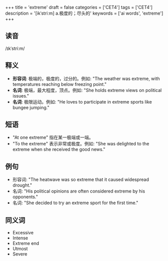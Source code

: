 +++
title = 'extreme'
draft = false
categories = ['CET4']
tags = ['CET4']
description = '[ikˈstriːm] a.极度的；尽头的'
keywords = ['ai words', 'extreme']
+++

## 读音
/ɪkˈstriːm/

## 释义
- **形容词**: 极端的，极度的，过分的。例如: "The weather was extreme, with temperatures reaching below freezing point."
- **名词**: 极端，最大程度，顶点。例如: "She holds extreme views on political issues."
- **名词**: 极限运动。例如: "He loves to participate in extreme sports like bungee jumping."

## 短语
- "At one extreme" 指在某一极端或一端。
- "To the extreme" 表示非常或极度。例如: "She was delighted to the extreme when she received the good news."

## 例句
- 形容词: "The heatwave was so extreme that it caused widespread drought."
- 名词: "His political opinions are often considered extreme by his opponents."
- 名词: "She decided to try an extreme sport for the first time."

## 同义词
- Excessive
- Intense
- Extreme end
- Utmost
- Severe
